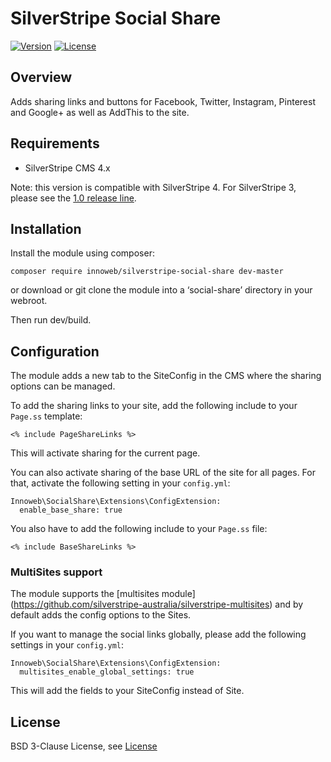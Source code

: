 # SilverStripe Social Share

[![Version](http://img.shields.io/packagist/v/innoweb/silverstripe-social-share.svg?style=flat-square)](https://packagist.org/packages/innoweb/silverstripe-social-share)
[![License](http://img.shields.io/packagist/l/innoweb/silverstripe-social-share.svg?style=flat-square)](license.md)

## Overview

Adds sharing links and buttons for Facebook, Twitter, Instagram, Pinterest and Google+ as well as AddThis to the site.

## Requirements

* SilverStripe CMS 4.x

Note: this version is compatible with SilverStripe 4. For SilverStripe 3, please see the [1.0 release line](https://github.com/xini/silverstripe-social-profiles/tree/1.0).

## Installation

Install the module using composer:
```
composer require innoweb/silverstripe-social-share dev-master
```
or download or git clone the module into a ‘social-share’ directory in your webroot.

Then run dev/build.

## Configuration

The module adds a new tab to the SiteConfig in the CMS where the sharing options can be managed. 

To add the sharing links to your site, add the following include to your `Page.ss` template:

```
<% include PageShareLinks %>
```

This will activate sharing for the current page.

You can also activate sharing of the base URL of the site for all pages. For that, activate the following setting in your `config.yml`:

```
Innoweb\SocialShare\Extensions\ConfigExtension:
  enable_base_share: true
``` 

You also have to add the following include to your `Page.ss` file:

```
<% include BaseShareLinks %>
```

### MultiSites support

The module supports the [multisites module] (https://github.com/silverstripe-australia/silverstripe-multisites) and by default adds the config options to the Sites.

If you want to manage the social links globally, please add the following settings in your `config.yml`:

```
Innoweb\SocialShare\Extensions\ConfigExtension:
  multisites_enable_global_settings: true
``` 

This will add the fields to your SiteConfig instead of Site. 

## License

BSD 3-Clause License, see [License](license.md)
